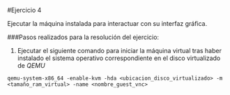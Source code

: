 #Ejercicio 4

Ejecutar la máquina instalada para interactuar con su interfaz gráfica.

###Pasos realizados para la resolución del ejercicio:

1. Ejecutar el siguiente comando para iniciar la máquina virtual tras haber instalado el sistema operativo correspondiente en el disco virtualizado de _QEMU_

 `qemu-system-x86_64 -enable-kvm -hda <ubicacion_disco_virtualizado> -m <tamaño_ram_virtual> -name <nombre_guest_vnc>`